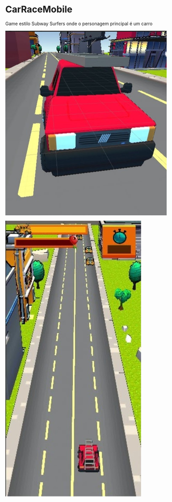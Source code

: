 # CarRaceMobile
Game estilo Subway Surfers onde o personagem principal é um carro

![](https://github.com/120arthur/CarRaceMobile/blob/master/Screenshot_2.jpg)

![](https://github.com/120arthur/CarRaceMobile/blob/master/Screenshot_1.jpg)
